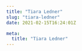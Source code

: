 ```yaml
---
title: "Tiara Ledner"
slug: "tiara-ledner"
date: 2021-02-15T16:24:01Z

meta:
  title: "Tiara Ledner"
---
```


